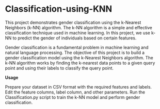 # Classification-using-KNN
This project demonstrates gender classification using the k-Nearest Neighbors (k-NN) algorithm. The k-NN algorithm is a simple and effective classification technique used in machine learning. In this project, we use k-NN to predict the gender of individuals based on certain features.

Gender classification is a fundamental problem in machine learning and natural language processing. The objective of this project is to build a gender classification model using the k-Nearest Neighbors algorithm. The k-NN algorithm works by finding the k-nearest data points to a given query point and using their labels to classify the query point.

**Usage**

Prepare your dataset in CSV format with the required features and labels.
Edit the feature columns, label column, and other parameters.
Run the Classification.py script to train the k-NN model and perform gender classification.
